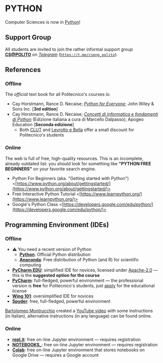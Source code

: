 PYTHON
======

Computer Sciences is now in [Python](https://en.wikipedia.org/wiki/Python_(programming_language))!

## Support Group

All students are invited to join the rather informal support group [**CS@POLITO**](https://t.me/joinchat/GS3RWEpSJpxTC5Y8EYUzSA) on [*Telegram*](https://en.wikipedia.org/wiki/Telegram_(software)) ([`https://t.me/cseng_polito`](https://t.me/cseng_polito)).

## References

### Offline

The *official* text book for all Politecnico's courses is:

* Cay Horstmann, Rance D. Necaise; [*Python for Everyone*](https://www.wiley.com/en-it/Python+For+Everyone,+3rd+Edition-p-9781119498537); John Wiley & Sons Inc. [**3rd edition**]
* Cay Horstmann, Rance D. Necaise; [*Concetti di informatica e fondamenti di Python*](http://www.apogeoeducation.com/concetti-di-informatica-e-fondamenti-di-python.html) (Edizione italiana a cura di Marcello Dalpasso); Apogeo Education [**Seconda edizione**]
    - Both [CLUT](https://www.clut.it/ita/elettrotecnica-elettronica-informatica/-/concetti-di-informatica-e-fondamenti-di-python/348.html) and [Levrotto e Bella](https://www.levrotto-bella.net/concetti-informatica-fondamenti-python-horstmann) offer a small discount for Politecnico's students

### Online

The web is full of free, high-quality resources. This is an incomplete, already outdated list: you should look for something like **"PYTHON FREE BEGINNERS"** on your favorite search engine.

* Python For Beginners (aka. "Getting started with Python") <[https://www.python.org/about/gettingstarted/](https://www.python.org/about/gettingstarted/)>
* Free Interactive Python Tutorial <[https://www.learnpython.org/](https://www.learnpython.org/)>
*  Google's Python Class <[https://developers.google.com/edu/python/](https://developers.google.com/edu/python/)>

## Programming Environment (IDEs)

### Offline

* :warning: You need a recent version of Python
    - [**Python**](https://www.python.org/downloads/): Official Python distribution
    - [**Anaconda**](https://docs.anaconda.com/anaconda/install/):  Free distribution of Python (and R) for scientific computing 
* [**PyCharm EDU**](https://www.jetbrains.com/pycharm-edu/): simplified IDE for novices, licensed under [Apache-2.0](https://www.tldrlegal.com/l/apache2) — this is the **suggested option for the course**
* [**PyCharm**](https://www.jetbrains.com/pycharm/): full-fledged, powerful environment — the professional version is **free** for Politecnico's students, just [apply](https://www.jetbrains.com/community/education/#students) for the educational license
* [**Wing 101**](https://wingware.com/downloads/wingide-101): oversimplified IDE for novices
* [**Spyder**](https://www.spyder-ide.org/): free, full-fledged, powerful environment

[Bartolomeo Montrucchio](https://staff.polito.it/bartolomeo.montrucchio/) created a [YouTube video](https://youtu.be/_yg7S8hLCKw) with some instructions (in Italian), alternative instructions (in any language) can be found online.

### Online

* [**repl.it**](http://repl.it): free on-line Jupyter environment — requires registration
* [**NOTEBOOKS_**](https://notebooks.ai/dashboard): free on-line Jupyter environment — requires registration
* [**Colab**](https://colab.research.google.com): free on-line Jupyter environment that stores notebooks on Google Drive — requires a Google account
